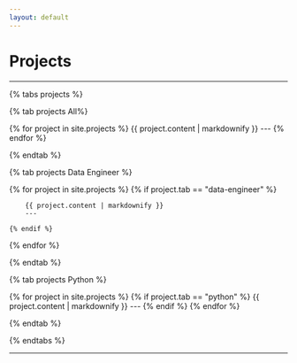 ```yaml
---
layout: default
---
```


# Projects

---

{% tabs projects %}

<!-- All projects -->
{% tab projects All%}

{% for project in site.projects %}
    {{ project.content | markdownify }}
    ---
{% endfor %}

{% endtab %}

<!-- Data Engineer projects -->
{% tab projects Data Engineer %}

{% for project in site.projects %}
    {% if project.tab == "data-engineer" %}

        {{ project.content | markdownify }}
        ---

    {% endif %}
{% endfor %}

{% endtab %}

<!-- Python projects -->
{% tab projects Python %}

{% for project in site.projects %}
    {% if project.tab == "python" %}
        {{ project.content | markdownify }}
        ---
    {% endif %}
{% endfor %}

{% endtab %}

{% endtabs %}

---
